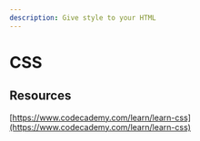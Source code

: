 ```yaml
---
description: Give style to your HTML
---
```


# CSS

## Resources

[https://www.codecademy.com/learn/learn-css](https://www.codecademy.com/learn/learn-css)

